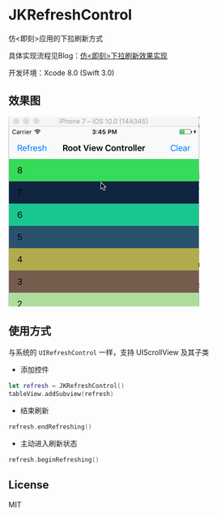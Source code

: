 # JKRefreshControl
仿<即刻>应用的下拉刷新方式

具体实现流程见Blog：[仿<即刻>下拉刷新效果实现](https://enjoysr.github.io/2016/10/09/%E4%BB%BF-%E5%8D%B3%E5%88%BB-%E4%B8%8B%E6%8B%89%E5%88%B7%E6%96%B0%E6%95%88%E6%9E%9C%E5%AE%9E%E7%8E%B0/)

开发环境：Xcode 8.0 (Swift 3.0)

## 效果图
![](https://raw.githubusercontent.com/EnjoySR/JKRefreshControl/master/ScreenShot/ScreenShot1.gif)

## 使用方式
与系统的 `UIRefreshControl` 一样，支持 UIScrollView 及其子类

- 添加控件

```swift
let refresh = JKRefreshControl()
tableView.addSubview(refresh)
```

- 结束刷新

```swift
refresh.endRefreshing()
```

- 主动进入刷新状态

```swift
refresh.beginRefreshing()
```

## License
MIT


